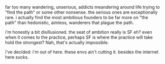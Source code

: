 far too many wandering, unserious, addicts meandering around life trying to "find the path" or some other nonsense. the serious ones are exceptionally rare. i actually find the most ambitious founders to be far more on "the path" than hedonistic, aimless, wanderers that plague the path.

i'm honestly a bit disillusioned. the seat of ambition really is SF eh? even when it comes to the practice, perhaps SF is where the practice will take hold the strongest? Nah, that's actually impossible.

i've decided: i'm out of here. these envs ain't cutting it. besides the internet here sucks. 

